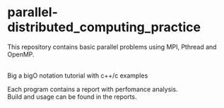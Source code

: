 # parallel-distributed_computing_practice

This repository contains basic parallel problems using MPI, Pthread and OpenMP.<br /><br />

Big a bigO notation tutorial with c++/c examples<br />

Each program contains a report with perfomance analysis.<br />
Build and usage can be found in the reports.
